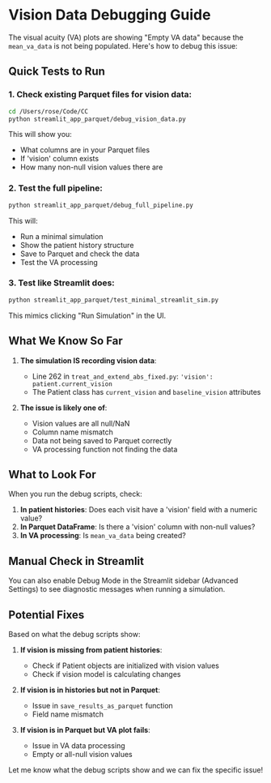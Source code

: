 # Vision Data Debugging Guide

The visual acuity (VA) plots are showing "Empty VA data" because the `mean_va_data` is not being populated. Here's how to debug this issue:

## Quick Tests to Run

### 1. Check existing Parquet files for vision data:
```bash
cd /Users/rose/Code/CC
python streamlit_app_parquet/debug_vision_data.py
```

This will show you:
- What columns are in your Parquet files
- If 'vision' column exists
- How many non-null vision values there are

### 2. Test the full pipeline:
```bash
python streamlit_app_parquet/debug_full_pipeline.py
```

This will:
- Run a minimal simulation
- Show the patient history structure
- Save to Parquet and check the data
- Test the VA processing

### 3. Test like Streamlit does:
```bash
python streamlit_app_parquet/test_minimal_streamlit_sim.py
```

This mimics clicking "Run Simulation" in the UI.

## What We Know So Far

1. **The simulation IS recording vision data**:
   - Line 262 in `treat_and_extend_abs_fixed.py`: `'vision': patient.current_vision`
   - The Patient class has `current_vision` and `baseline_vision` attributes

2. **The issue is likely one of**:
   - Vision values are all null/NaN
   - Column name mismatch
   - Data not being saved to Parquet correctly
   - VA processing function not finding the data

## What to Look For

When you run the debug scripts, check:

1. **In patient histories**: Does each visit have a 'vision' field with a numeric value?
2. **In Parquet DataFrame**: Is there a 'vision' column with non-null values?
3. **In VA processing**: Is `mean_va_data` being created?

## Manual Check in Streamlit

You can also enable Debug Mode in the Streamlit sidebar (Advanced Settings) to see diagnostic messages when running a simulation.

## Potential Fixes

Based on what the debug scripts show:

1. **If vision is missing from patient histories**: 
   - Check if Patient objects are initialized with vision values
   - Check if vision model is calculating changes

2. **If vision is in histories but not in Parquet**:
   - Issue in `save_results_as_parquet` function
   - Field name mismatch

3. **If vision is in Parquet but VA plot fails**:
   - Issue in VA data processing
   - Empty or all-null vision values

Let me know what the debug scripts show and we can fix the specific issue!